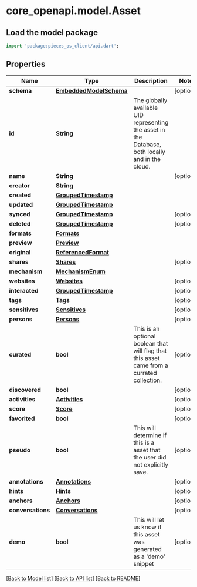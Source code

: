 # core_openapi.model.Asset

## Load the model package
```dart
import 'package:pieces_os_client/api.dart';
```

## Properties
Name | Type | Description | Notes
------------ | ------------- | ------------- | -------------
**schema** | [**EmbeddedModelSchema**](EmbeddedModelSchema.md) |  | [optional] 
**id** | **String** | The globally available UID representing the asset in the Database, both locally and in the cloud. | 
**name** | **String** |  | [optional] 
**creator** | **String** |  | 
**created** | [**GroupedTimestamp**](GroupedTimestamp.md) |  | 
**updated** | [**GroupedTimestamp**](GroupedTimestamp.md) |  | 
**synced** | [**GroupedTimestamp**](GroupedTimestamp.md) |  | [optional] 
**deleted** | [**GroupedTimestamp**](GroupedTimestamp.md) |  | [optional] 
**formats** | [**Formats**](Formats.md) |  | 
**preview** | [**Preview**](Preview.md) |  | 
**original** | [**ReferencedFormat**](ReferencedFormat.md) |  | 
**shares** | [**Shares**](Shares.md) |  | [optional] 
**mechanism** | [**MechanismEnum**](MechanismEnum.md) |  | 
**websites** | [**Websites**](Websites.md) |  | [optional] 
**interacted** | [**GroupedTimestamp**](GroupedTimestamp.md) |  | [optional] 
**tags** | [**Tags**](Tags.md) |  | [optional] 
**sensitives** | [**Sensitives**](Sensitives.md) |  | [optional] 
**persons** | [**Persons**](Persons.md) |  | [optional] 
**curated** | **bool** | This is an optional boolean that will flag that this asset came from a currated collection. | [optional] 
**discovered** | **bool** |  | [optional] 
**activities** | [**Activities**](Activities.md) |  | [optional] 
**score** | [**Score**](Score.md) |  | [optional] 
**favorited** | **bool** |  | [optional] 
**pseudo** | **bool** | This will determine if this is a asset that the user did not explicitly save. | [optional] 
**annotations** | [**Annotations**](Annotations.md) |  | [optional] 
**hints** | [**Hints**](Hints.md) |  | [optional] 
**anchors** | [**Anchors**](Anchors.md) |  | [optional] 
**conversations** | [**Conversations**](Conversations.md) |  | [optional] 
**demo** | **bool** | This will let us know if this asset was generated as a 'demo' snippet | [optional] 

[[Back to Model list]](../README.md#documentation-for-models) [[Back to API list]](../README.md#documentation-for-api-endpoints) [[Back to README]](../README.md)


